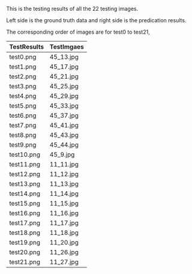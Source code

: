 This is the testing results of all the 22 testing images.

Left side is the ground truth data and right side is the predication results.

The corresponding order of images are for test0 to test21,

|TestResults |TestImgaes | 
|------------|-----------| 
| test0.png  | 45_13.jpg | 
| test1.png  | 45_17.jpg | 
| test2.png  | 45_21.jpg | 
| test3.png  | 45_25.jpg | 
| test4.png  | 45_29.jpg | 
| test5.png  | 45_33.jpg | 
| test6.png  | 45_37.jpg | 
| test7.png  | 45_41.jpg | 
| test8.png  | 45_43.jpg | 
| test9.png  | 45_44.jpg | 
| test10.png | 45_9.jpg  | 
| test11.png | 11_11.jpg | 
| test12.png | 11_12.jpg | 
| test13.png | 11_13.jpg | 
| test14.png | 11_14.jpg | 
| test15.png | 11_15.jpg | 
| test16.png | 11_16.jpg | 
| test17.png | 11_17.jpg | 
| test18.png | 11_18.jpg | 
| test19.png | 11_20.jpg | 
| test20.png | 11_26.jpg | 
| test21.png | 11_27.jpg | 
